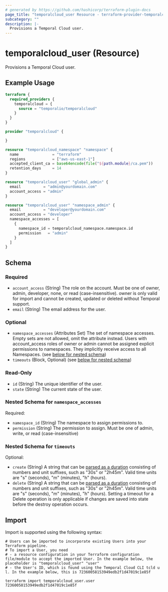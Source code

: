 ```yaml
---
# generated by https://github.com/hashicorp/terraform-plugin-docs
page_title: "temporalcloud_user Resource - terraform-provider-temporalcloud"
subcategory: ""
description: |-
  Provisions a Temporal Cloud user.
---
```


# temporalcloud_user (Resource)

Provisions a Temporal Cloud user.

## Example Usage

```terraform
terraform {
  required_providers {
    temporalcloud = {
      source = "temporalio/temporalcloud"
    }
  }
}

provider "temporalcloud" {

}

resource "temporalcloud_namespace" "namespace" {
  name               = "terraform"
  regions            = ["aws-us-east-1"]
  accepted_client_ca = base64encode(file("${path.module}/ca.pem"))
  retention_days     = 14
}

resource "temporalcloud_user" "global_admin" {
  email          = "admin@yourdomain.com"
  account_access = "admin"
}

resource "temporalcloud_user" "namespace_admin" {
  email          = "developer@yourdomain.com"
  account_access = "developer"
  namespace_accesses = [
    {
      namespace_id = temporalcloud_namespace.namespace.id
      permission   = "admin"
    }
  ]
}
```

<!-- schema generated by tfplugindocs -->
## Schema

### Required

- `account_access` (String) The role on the account. Must be one of owner, admin, developer, none, or read (case-insensitive). owner is only valid for import and cannot be created, updated or deleted without Temporal support.
- `email` (String) The email address for the user.

### Optional

- `namespace_accesses` (Attributes Set) The set of namespace accesses. Empty sets are not allowed, omit the attribute instead. Users with account_access roles of owner or admin cannot be assigned explicit permissions to namespaces. They implicitly receive access to all Namespaces. (see [below for nested schema](#nestedatt--namespace_accesses))
- `timeouts` (Block, Optional) (see [below for nested schema](#nestedblock--timeouts))

### Read-Only

- `id` (String) The unique identifier of the user.
- `state` (String) The current state of the user.

<a id="nestedatt--namespace_accesses"></a>
### Nested Schema for `namespace_accesses`

Required:

- `namespace_id` (String) The namespace to assign permissions to.
- `permission` (String) The permission to assign. Must be one of admin, write, or read (case-insensitive)


<a id="nestedblock--timeouts"></a>
### Nested Schema for `timeouts`

Optional:

- `create` (String) A string that can be [parsed as a duration](https://pkg.go.dev/time#ParseDuration) consisting of numbers and unit suffixes, such as "30s" or "2h45m". Valid time units are "s" (seconds), "m" (minutes), "h" (hours).
- `delete` (String) A string that can be [parsed as a duration](https://pkg.go.dev/time#ParseDuration) consisting of numbers and unit suffixes, such as "30s" or "2h45m". Valid time units are "s" (seconds), "m" (minutes), "h" (hours). Setting a timeout for a Delete operation is only applicable if changes are saved into state before the destroy operation occurs.

## Import

Import is supported using the following syntax:

```shell
# Users can be imported to incorporate existing Users into your Terraform pipeline. 
# To import a User, you need
# - a resource configuration in your Terraform configuration file/module to accept the imported User. In the example below, the placeholder is "temporalcloud_user" "user"
# - the User's ID, which is found using the Temporal Cloud CLI tcld u l. In the example below, this is 72360058153949edb2f1d47019c1e85f

terraform import temporalcloud_user.user 72360058153949edb2f1d47019c1e85f
```
